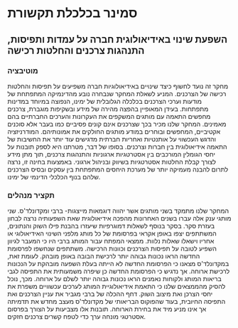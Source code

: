 # סמינר בכלכלת תקשורת

## השפעת שינוי באידיאולוגית חברה על עמדות ותפיסות, התנהגות צרכנים והחלטות רכישה

### מוטיבציה
מחקר זה נועד לחשוף כיצד שינויים באידיאולוגיות חברה משפיעים על תפיסות והחלטות רכישה של הצרכנים. 
המניע לשאלת המחקר שנבחרה נובע מהדינמיקה המתפתחת של מודעות וערכי הצרכנים בכלכלה הגלובלית של ימינו, הנפוצה במיוחד במדינות מתפתחות. 
בעידן המאופיין בהפצה מהירה של מידע ובשקיפות מוגברת, צרכנים מחפשים התאמה עם מותגים המשקפים את העקרונות והערכים החברתיים בהם מאמינים. 
המחקר שלנו מכיר בכך שצרכנים אינם קונים פסיביים כמו בעבר אלא סוכנים אקטיביים, המחפשים ובוחרים במודע מותגים החולקים את אמונותיהם. 
המודרניזציה והדגש העכשווי על אותנטיות ואחריות חברתית מדגישים עוד יותר את החשיבות של התאמה אידיאולוגית בין חברות וצרכנים. 
בסופו של דבר, מטרתנו היא לספק תובנות על יחסי הגומלין המורכבים בין אסטרטגיות ארגוניות והתנהגות צרכנים, תוך מתן מידע לצורך קבלת החלטות אסטרטגיות בשיווק ובניהול ארגוני. 
באמצעות בחינה זו, נרצה לתרום להבנה מעמיקה יותר של מערכת היחסים המתפתחת בין עסקים ובסיס הצרכנים שלהם בנוף הכלכלי הדינמי של ימינו.

### תקציר מנהלים
המחקר שלנו מתמקד בשני מותגים אשר יהווה דוגמאות מייצגות- ברבי ומקדונלד'ס. שני מותגי ענק אלה עברו בשנים האחרונות מהפכה אידיאולוגית שאת השפעותיה נרצה לבחון בעזרת סקר. 
בסקר בנוסף לשאלות דמוגרפיות שיעזרו בהבנת פילו השוק והנתונים, המשתתפים יצפו באופן אקראי בפרסומת של כל מותג מלפני השינוי האידיאולוגי או אחריו וישאלו שאלות נלוות. 
ממצאי המפתח עבור המותג ברבי היו כי המעבר לגיוון השפיע לטובה על תפיסות הצרכנים וכוונות הרכישה. משתתפים שנחשפו לפרסומת החדשה הראו נכונות גבוהה יותר לרכישת הבובה באופן מובהק. 
לעומת זאת, במקדונלד'ס מצאנו כי הפרסומת החדשה לא הייתה בעלת השפעה מובהקת על הנכונות לרכישת ארוחה. אך נדגיש כי הפרסומת החדשה כן שיפרה משמעותית את התפיסה לגבי בריאות המותג ולקוחות נאמנים הראו נכונות גבוהה יותר לשלם על ארוחה. 
מכך, נוכל להסיק מהממצאים שלנו כי התאמת אידיאולוגיית המותג לערכים עכשוויים משפרת את יחסי הצרכן ואת מיצוב השוק. 
דחף ההכלה של ברבי מגביר את עניין הצרכנים ואת התפיסה החיובית, בעוד שהפוקוס הבריאותי של מקדונלד'ס מעצב מחדש את תדמיתה אך אינו מניע מיד את בחירת הארוחה. תובנות אלו מצביעות על הצורך בפרסום אסטרטגי מונחה ערך כדי לטפח קשרים צרכנים חזקים.





